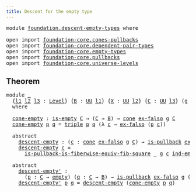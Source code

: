```yaml
---
title: Descent for the empty type
---
```


<pre class="Agda"><a id="52" class="Keyword">module</a> <a id="59" href="foundation.descent-empty-types.html" class="Module">foundation.descent-empty-types</a> <a id="90" class="Keyword">where</a>

<a id="97" class="Keyword">open</a> <a id="102" class="Keyword">import</a> <a id="109" href="foundation-core.cones-pullbacks.html" class="Module">foundation-core.cones-pullbacks</a>
<a id="141" class="Keyword">open</a> <a id="146" class="Keyword">import</a> <a id="153" href="foundation-core.dependent-pair-types.html" class="Module">foundation-core.dependent-pair-types</a>
<a id="190" class="Keyword">open</a> <a id="195" class="Keyword">import</a> <a id="202" href="foundation-core.empty-types.html" class="Module">foundation-core.empty-types</a>
<a id="230" class="Keyword">open</a> <a id="235" class="Keyword">import</a> <a id="242" href="foundation-core.pullbacks.html" class="Module">foundation-core.pullbacks</a>
<a id="268" class="Keyword">open</a> <a id="273" class="Keyword">import</a> <a id="280" href="foundation-core.universe-levels.html" class="Module">foundation-core.universe-levels</a>
</pre>
## Theorem

<pre class="Agda"><a id="337" class="Keyword">module</a> <a id="344" href="foundation.descent-empty-types.html#344" class="Module">_</a>
  <a id="348" class="Symbol">{</a><a id="349" href="foundation.descent-empty-types.html#349" class="Bound">l1</a> <a id="352" href="foundation.descent-empty-types.html#352" class="Bound">l2</a> <a id="355" href="foundation.descent-empty-types.html#355" class="Bound">l3</a> <a id="358" class="Symbol">:</a> <a id="360" href="Agda.Primitive.html#597" class="Postulate">Level</a><a id="365" class="Symbol">}</a> <a id="367" class="Symbol">{</a><a id="368" href="foundation.descent-empty-types.html#368" class="Bound">B</a> <a id="370" class="Symbol">:</a> <a id="372" href="foundation-core.universe-levels.html#235" class="Primitive">UU</a> <a id="375" href="foundation.descent-empty-types.html#349" class="Bound">l1</a><a id="377" class="Symbol">}</a> <a id="379" class="Symbol">{</a><a id="380" href="foundation.descent-empty-types.html#380" class="Bound">X</a> <a id="382" class="Symbol">:</a> <a id="384" href="foundation-core.universe-levels.html#235" class="Primitive">UU</a> <a id="387" href="foundation.descent-empty-types.html#352" class="Bound">l2</a><a id="389" class="Symbol">}</a> <a id="391" class="Symbol">{</a><a id="392" href="foundation.descent-empty-types.html#392" class="Bound">C</a> <a id="394" class="Symbol">:</a> <a id="396" href="foundation-core.universe-levels.html#235" class="Primitive">UU</a> <a id="399" href="foundation.descent-empty-types.html#355" class="Bound">l3</a><a id="401" class="Symbol">}</a> <a id="403" class="Symbol">(</a><a id="404" href="foundation.descent-empty-types.html#404" class="Bound">g</a> <a id="406" class="Symbol">:</a> <a id="408" href="foundation.descent-empty-types.html#368" class="Bound">B</a> <a id="410" class="Symbol">→</a> <a id="412" href="foundation.descent-empty-types.html#380" class="Bound">X</a><a id="413" class="Symbol">)</a>
  <a id="417" class="Keyword">where</a>
  
  <a id="428" href="foundation.descent-empty-types.html#428" class="Function">cone-empty</a> <a id="439" class="Symbol">:</a> <a id="441" href="foundation-core.empty-types.html#1228" class="Function">is-empty</a> <a id="450" href="foundation.descent-empty-types.html#392" class="Bound">C</a> <a id="452" class="Symbol">→</a> <a id="454" class="Symbol">(</a><a id="455" href="foundation.descent-empty-types.html#392" class="Bound">C</a> <a id="457" class="Symbol">→</a> <a id="459" href="foundation.descent-empty-types.html#368" class="Bound">B</a><a id="460" class="Symbol">)</a> <a id="462" class="Symbol">→</a> <a id="464" href="foundation-core.cones-pullbacks.html#1272" class="Function">cone</a> <a id="469" href="foundation-core.empty-types.html#1160" class="Function">ex-falso</a> <a id="478" href="foundation.descent-empty-types.html#404" class="Bound">g</a> <a id="480" href="foundation.descent-empty-types.html#392" class="Bound">C</a>
  <a id="484" href="foundation.descent-empty-types.html#428" class="Function">cone-empty</a> <a id="495" href="foundation.descent-empty-types.html#495" class="Bound">p</a> <a id="497" href="foundation.descent-empty-types.html#497" class="Bound">q</a> <a id="499" class="Symbol">=</a> <a id="501" href="foundation-core.dependent-pair-types.html#1077" class="Function">triple</a> <a id="508" href="foundation.descent-empty-types.html#495" class="Bound">p</a> <a id="510" href="foundation.descent-empty-types.html#497" class="Bound">q</a> <a id="512" class="Symbol">(λ</a> <a id="515" href="foundation.descent-empty-types.html#515" class="Bound">c</a> <a id="517" class="Symbol">→</a> <a id="519" href="foundation-core.empty-types.html#1160" class="Function">ex-falso</a> <a id="528" class="Symbol">(</a><a id="529" href="foundation.descent-empty-types.html#495" class="Bound">p</a> <a id="531" href="foundation.descent-empty-types.html#515" class="Bound">c</a><a id="532" class="Symbol">))</a>

  <a id="538" class="Keyword">abstract</a>
    <a id="551" href="foundation.descent-empty-types.html#551" class="Function">descent-empty</a> <a id="565" class="Symbol">:</a> <a id="567" class="Symbol">(</a><a id="568" href="foundation.descent-empty-types.html#568" class="Bound">c</a> <a id="570" class="Symbol">:</a> <a id="572" href="foundation-core.cones-pullbacks.html#1272" class="Function">cone</a> <a id="577" href="foundation-core.empty-types.html#1160" class="Function">ex-falso</a> <a id="586" href="foundation.descent-empty-types.html#404" class="Bound">g</a> <a id="588" href="foundation.descent-empty-types.html#392" class="Bound">C</a><a id="589" class="Symbol">)</a> <a id="591" class="Symbol">→</a> <a id="593" href="foundation-core.pullbacks.html#2926" class="Function">is-pullback</a> <a id="605" href="foundation-core.empty-types.html#1160" class="Function">ex-falso</a> <a id="614" href="foundation.descent-empty-types.html#404" class="Bound">g</a> <a id="616" href="foundation.descent-empty-types.html#568" class="Bound">c</a>
    <a id="622" href="foundation.descent-empty-types.html#551" class="Function">descent-empty</a> <a id="636" href="foundation.descent-empty-types.html#636" class="Bound">c</a> <a id="638" class="Symbol">=</a>
      <a id="646" href="foundation-core.pullbacks.html#8959" class="Function">is-pullback-is-fiberwise-equiv-fib-square</a> <a id="688" class="Symbol">_</a> <a id="690" href="foundation.descent-empty-types.html#404" class="Bound">g</a> <a id="692" href="foundation.descent-empty-types.html#636" class="Bound">c</a> <a id="694" href="foundation-core.empty-types.html#1081" class="Function">ind-empty</a>

  <a id="707" class="Keyword">abstract</a>
    <a id="720" href="foundation.descent-empty-types.html#720" class="Function">descent-empty&#39;</a> <a id="735" class="Symbol">:</a>
      <a id="743" class="Symbol">(</a><a id="744" href="foundation.descent-empty-types.html#744" class="Bound">p</a> <a id="746" class="Symbol">:</a> <a id="748" href="foundation.descent-empty-types.html#392" class="Bound">C</a> <a id="750" class="Symbol">→</a> <a id="752" href="foundation-core.empty-types.html#1057" class="Datatype">empty</a><a id="757" class="Symbol">)</a> <a id="759" class="Symbol">(</a><a id="760" href="foundation.descent-empty-types.html#760" class="Bound">q</a> <a id="762" class="Symbol">:</a> <a id="764" href="foundation.descent-empty-types.html#392" class="Bound">C</a> <a id="766" class="Symbol">→</a> <a id="768" href="foundation.descent-empty-types.html#368" class="Bound">B</a><a id="769" class="Symbol">)</a> <a id="771" class="Symbol">→</a> <a id="773" href="foundation-core.pullbacks.html#2926" class="Function">is-pullback</a> <a id="785" href="foundation-core.empty-types.html#1160" class="Function">ex-falso</a> <a id="794" href="foundation.descent-empty-types.html#404" class="Bound">g</a> <a id="796" class="Symbol">(</a><a id="797" href="foundation.descent-empty-types.html#428" class="Function">cone-empty</a> <a id="808" href="foundation.descent-empty-types.html#744" class="Bound">p</a> <a id="810" href="foundation.descent-empty-types.html#760" class="Bound">q</a><a id="811" class="Symbol">)</a>
    <a id="817" href="foundation.descent-empty-types.html#720" class="Function">descent-empty&#39;</a> <a id="832" href="foundation.descent-empty-types.html#832" class="Bound">p</a> <a id="834" href="foundation.descent-empty-types.html#834" class="Bound">q</a> <a id="836" class="Symbol">=</a> <a id="838" href="foundation.descent-empty-types.html#551" class="Function">descent-empty</a> <a id="852" class="Symbol">(</a><a id="853" href="foundation.descent-empty-types.html#428" class="Function">cone-empty</a> <a id="864" href="foundation.descent-empty-types.html#832" class="Bound">p</a> <a id="866" href="foundation.descent-empty-types.html#834" class="Bound">q</a><a id="867" class="Symbol">)</a>
</pre>